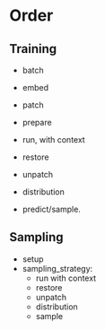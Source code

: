 # Order


## Training

* batch
* embed
* patch
* prepare

* run, with context

* restore
* unpatch
* distribution
* predict/sample.

## Sampling

* setup
* sampling_strategy:
  * run with context
  * restore
  * unpatch
  * distribution
  * sample 


